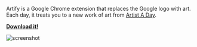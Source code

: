 Artify is a Google Chrome extension that replaces the Google logo with art. Each day, it treats you to a new work of art from [Artist A Day](http://artistaday.com).

[**Download it!**](https://raw.github.com/tdeitch/artify/master/artify.crx)

![screenshot](https://raw.github.com/tdeitch/artify/master/screenshot.png)
